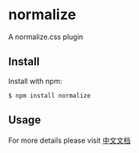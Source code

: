 normalize
===============

A normalize.css plugin


Install
-------

Install with npm:

    $ npm install normalize

Usage
-----


For more details please visit [中文文档](https://www.alienjs.net)

